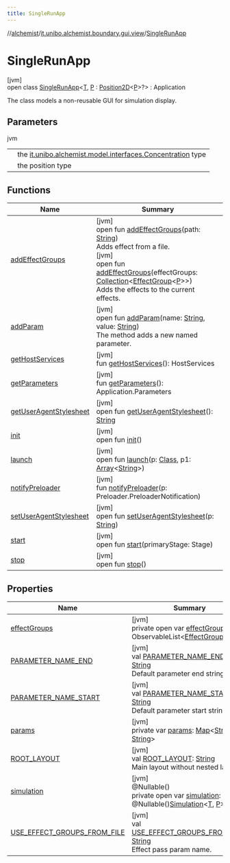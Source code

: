 ```yaml
---
title: SingleRunApp
---
```

//[alchemist](../../../index.html)/[it.unibo.alchemist.boundary.gui.view](../index.html)/[SingleRunApp](index.html)



# SingleRunApp



[jvm]\
open class [SingleRunApp](index.html)<[T](index.html), [P](index.html) : [Position2D](../../it.unibo.alchemist.model.interfaces/-position2-d/index.html)<[P](../../it.unibo.alchemist.boundary.monitor/-f-x-step-monitor/index.html)>?> : Application

The class models a non-reusable GUI for simulation display.



## Parameters


jvm

| | |
|---|---|
| <T> | the [it.unibo.alchemist.model.interfaces.Concentration](../../it.unibo.alchemist.model.interfaces/-concentration/index.html) type |
| <P> | the position type |



## Functions


| Name | Summary |
|---|---|
| [addEffectGroups](add-effect-groups.html) | [jvm]<br>open fun [addEffectGroups](add-effect-groups.html)(path: [String](https://docs.oracle.com/javase/8/docs/api/java/lang/String.html))<br>Adds effect from a file.<br>[jvm]<br>open fun [addEffectGroups](add-effect-groups.html)(effectGroups: [Collection](https://docs.oracle.com/javase/8/docs/api/java/util/Collection.html)<[EffectGroup](../../it.unibo.alchemist.boundary.gui.effects/-effect-group/index.html)<[P](../../it.unibo.alchemist.boundary.monitor/-f-x-step-monitor/index.html)>>)<br>Adds the effects to the current effects. |
| [addParam](add-param.html) | [jvm]<br>open fun [addParam](add-param.html)(name: [String](https://docs.oracle.com/javase/8/docs/api/java/lang/String.html), value: [String](https://docs.oracle.com/javase/8/docs/api/java/lang/String.html))<br>The method adds a new named parameter. |
| [getHostServices](../../it.unibo.alchemist.boundary/-keybinder/index.html#792481849%2FFunctions%2F-134779887) | [jvm]<br>fun [getHostServices](../../it.unibo.alchemist.boundary/-keybinder/index.html#792481849%2FFunctions%2F-134779887)(): HostServices |
| [getParameters](../../it.unibo.alchemist.boundary/-keybinder/index.html#-807279243%2FFunctions%2F-134779887) | [jvm]<br>fun [getParameters](../../it.unibo.alchemist.boundary/-keybinder/index.html#-807279243%2FFunctions%2F-134779887)(): Application.Parameters |
| [getUserAgentStylesheet](index.html#1310383795%2FFunctions%2F-134779887) | [jvm]<br>open fun [getUserAgentStylesheet](index.html#1310383795%2FFunctions%2F-134779887)(): [String](https://docs.oracle.com/javase/8/docs/api/java/lang/String.html) |
| [init](../../it.unibo.alchemist.boundary/-keybinder/index.html#-1813461483%2FFunctions%2F-134779887) | [jvm]<br>open fun [init](../../it.unibo.alchemist.boundary/-keybinder/index.html#-1813461483%2FFunctions%2F-134779887)() |
| [launch](index.html#28279780%2FFunctions%2F-134779887) | [jvm]<br>open fun [launch](index.html#28279780%2FFunctions%2F-134779887)(p: [Class](https://docs.oracle.com/javase/8/docs/api/java/lang/Class.html)<out Application>, p1: [Array](https://kotlinlang.org/api/latest/jvm/stdlib/kotlin/-array/index.html)<[String](https://docs.oracle.com/javase/8/docs/api/java/lang/String.html)>) |
| [notifyPreloader](index.html#-1908879305%2FFunctions%2F-134779887) | [jvm]<br>fun [notifyPreloader](index.html#-1908879305%2FFunctions%2F-134779887)(p: Preloader.PreloaderNotification) |
| [setUserAgentStylesheet](index.html#126481850%2FFunctions%2F-134779887) | [jvm]<br>open fun [setUserAgentStylesheet](index.html#126481850%2FFunctions%2F-134779887)(p: [String](https://docs.oracle.com/javase/8/docs/api/java/lang/String.html)) |
| [start](start.html) | [jvm]<br>open fun [start](start.html)(primaryStage: Stage) |
| [stop](index.html#644806499%2FFunctions%2F-134779887) | [jvm]<br>open fun [stop](index.html#644806499%2FFunctions%2F-134779887)() |


## Properties


| Name | Summary |
|---|---|
| [effectGroups](effect-groups.html) | [jvm]<br>private open var [effectGroups](effect-groups.html): ObservableList<[EffectGroup](../../it.unibo.alchemist.boundary.gui.effects/-effect-group/index.html)<[P](../../it.unibo.alchemist.boundary.monitor/-f-x-step-monitor/index.html)>> |
| [PARAMETER_NAME_END](-p-a-r-a-m-e-t-e-r_-n-a-m-e_-e-n-d.html) | [jvm]<br>val [PARAMETER_NAME_END](-p-a-r-a-m-e-t-e-r_-n-a-m-e_-e-n-d.html): [String](https://docs.oracle.com/javase/8/docs/api/java/lang/String.html)<br>Default parameter end string. |
| [PARAMETER_NAME_START](-p-a-r-a-m-e-t-e-r_-n-a-m-e_-s-t-a-r-t.html) | [jvm]<br>val [PARAMETER_NAME_START](-p-a-r-a-m-e-t-e-r_-n-a-m-e_-s-t-a-r-t.html): [String](https://docs.oracle.com/javase/8/docs/api/java/lang/String.html)<br>Default parameter start string. |
| [params](params.html) | [jvm]<br>private var [params](params.html): [Map](https://docs.oracle.com/javase/8/docs/api/java/util/Map.html)<[String](https://docs.oracle.com/javase/8/docs/api/java/lang/String.html), [String](https://docs.oracle.com/javase/8/docs/api/java/lang/String.html)> |
| [ROOT_LAYOUT](-r-o-o-t_-l-a-y-o-u-t.html) | [jvm]<br>val [ROOT_LAYOUT](-r-o-o-t_-l-a-y-o-u-t.html): [String](https://docs.oracle.com/javase/8/docs/api/java/lang/String.html)<br>Main layout without nested layouts. |
| [simulation](simulation.html) | [jvm]<br>@Nullable()<br>private open var [simulation](simulation.html): @Nullable()[Simulation](../../it.unibo.alchemist.core.interfaces/-simulation/index.html)<[T](../../it.unibo.alchemist.boundary.monitor/-f-x-step-monitor/index.html), [P](../../it.unibo.alchemist.boundary.monitor/-f-x-step-monitor/index.html)> |
| [USE_EFFECT_GROUPS_FROM_FILE](-u-s-e_-e-f-f-e-c-t_-g-r-o-u-p-s_-f-r-o-m_-f-i-l-e.html) | [jvm]<br>val [USE_EFFECT_GROUPS_FROM_FILE](-u-s-e_-e-f-f-e-c-t_-g-r-o-u-p-s_-f-r-o-m_-f-i-l-e.html): [String](https://docs.oracle.com/javase/8/docs/api/java/lang/String.html)<br>Effect pass param name. |

